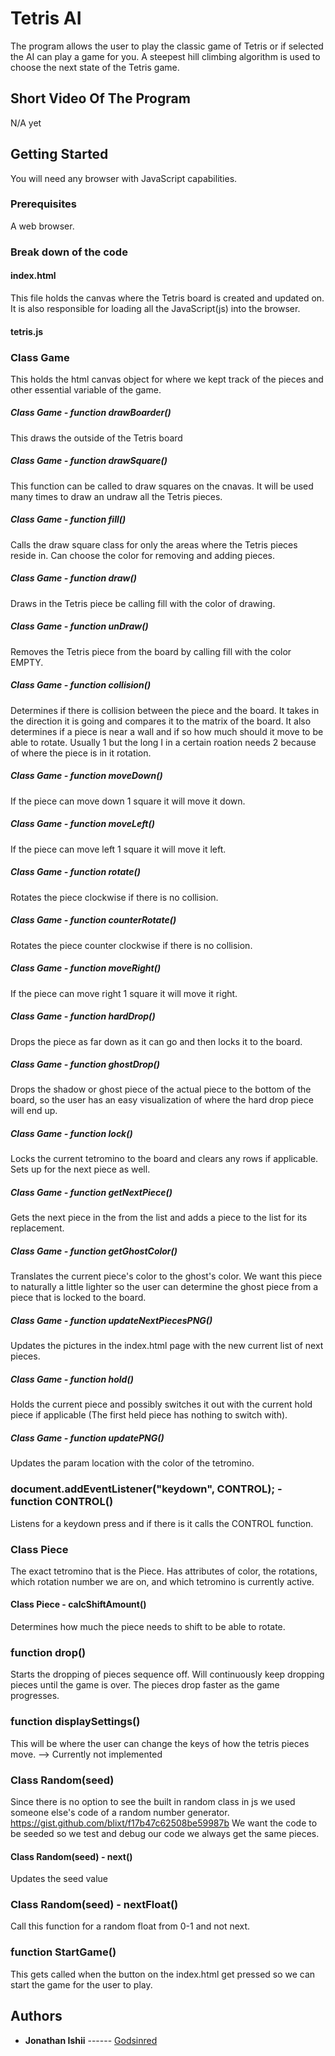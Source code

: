 # Tetris AI

  The program allows the user to play the classic game of Tetris or if selected the AI can play a game for you.
  A steepest hill climbing algorithm is used to choose the next state of the Tetris game.
  
## Short Video Of The Program

N/A yet

## Getting Started

You will need any browser with JavaScript capabilities.

### Prerequisites

A web browser.

### Break down of the code

#### index.html

This file holds the canvas where the Tetris board is created and updated on.
It is also responsible for loading all the JavaScript(js) into the browser.

#### tetris.js

### Class Game
This holds the html canvas object for where we kept track of the pieces and other essential variable of the game.

##### Class Game - function drawBoarder()
This draws the outside of the Tetris board

##### Class Game - function drawSquare()
This function can be called to draw squares on the cnavas. It will be used many times to draw an undraw all the Tetris pieces.

##### Class Game - function fill()
Calls the draw square class for only the areas where the Tetris pieces reside in. Can choose the color for removing and adding pieces.

##### Class Game - function draw()
Draws in the Tetris piece be calling fill with the color of drawing.

##### Class Game - function unDraw()
Removes the Tetris piece from the board by calling fill with the color EMPTY.

##### Class Game - function collision()
Determines if there is collision between the piece and the board. It takes in the direction it is going and compares it to the matrix of the board. It also determines if a piece is near a wall and if so how much should it move to be able to rotate. Usually 1 but the long I in a certain roation needs 2 because of where the piece is in it rotation.

##### Class Game - function moveDown()
If the piece can move down 1 square it will move it down.

##### Class Game - function moveLeft()
If the piece can move left 1 square it will move it left.

##### Class Game - function rotate()
Rotates the piece clockwise if there is no collision.

##### Class Game - function counterRotate()
Rotates the piece counter clockwise if there is no collision.

##### Class Game - function moveRight()
If the piece can move right 1 square it will move it right.

##### Class Game - function hardDrop()
Drops the piece as far down as it can go and then locks it to the board.

##### Class Game - function ghostDrop()
Drops the shadow or ghost piece of the actual piece to the bottom of the board, so the user has an easy visualization of where the hard drop piece will end up.

##### Class Game - function lock()
Locks the current tetromino to the board and clears any rows if applicable. 
Sets up for the next piece as well.

##### Class Game - function getNextPiece()
Gets the next piece in the from the list and adds a piece to the list for its replacement.

##### Class Game - function getGhostColor()
Translates the current piece's color to the ghost's color.
We want this piece to naturally a little lighter so the user can determine the ghost piece from a piece that is locked to the board.

##### Class Game - function updateNextPiecesPNG()
Updates the pictures in the index.html page with the new current list of next pieces.

##### Class Game - function hold()
Holds the current piece and possibly switches it out with the current hold piece if applicable (The first held piece has nothing to switch with).

##### Class Game - function updatePNG()
Updates the param location with the color of the tetromino.

### document.addEventListener("keydown", CONTROL); - function CONTROL()
Listens for a keydown press and if there is it calls the CONTROL function.


### Class Piece

The exact tetromino that is the Piece. Has attributes of color, the rotations, which rotation number we are on, and which tetromino is currently active.

#### Class Piece - calcShiftAmount()
Determines how much the piece needs to shift to be able to rotate.

### function drop()
Starts the dropping of pieces sequence off. Will continuously keep dropping pieces until the game is over. The pieces drop faster as the game progresses.

### function displaySettings()
This will be where the user can change the keys of how the tetris pieces move.
--> Currently not implemented

### Class Random(seed)
Since there is no option to see the built in random class in js we used someone else's code of a random number generator.
https://gist.github.com/blixt/f17b47c62508be59987b
We want the code to be seeded so we test and debug our code we always get the same pieces.

#### Class Random(seed) - next()
Updates the seed value

### Class Random(seed) - nextFloat()
Call this function for a random float from 0-1 and not next.

### function StartGame()
This gets called when the button on the index.html get pressed so we can start the game for the user to play.









## Authors

* **Jonathan Ishii**     ------ [Godsinred](https://github.com/Godsinred)
